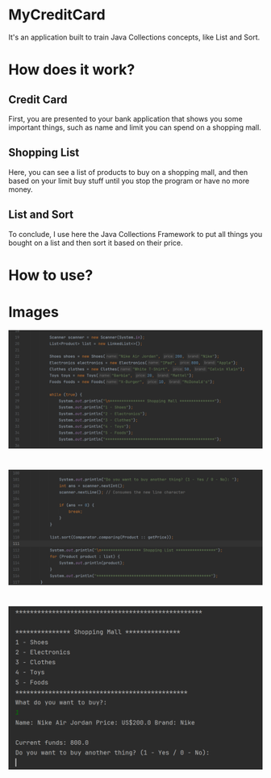 # MyCreditCard

It's an application built to train Java Collections concepts, like List and Sort. 

# How does it work?

## Credit Card

First, you are presented to your bank application that shows you some important things, such as name and limit you can spend on a shopping mall.

## Shopping List

Here, you can see a list of products to buy on a shopping mall, and then based on your limit buy stuff until you stop the program or have no more money.

## List and Sort

To conclude, I use here the Java Collections Framework to put all things you bought on a list and then sort it based on their price.

# How to use?

# Images

![Preview Code1 Project](https://github.com/f3l1pe-augusto/mycreditcard/blob/main/images/Code1ProjectPrint.png?raw=true)
#
![Preview Code2 Project](https://github.com/f3l1pe-augusto/mycreditcard/blob/main/images/code2ProjectPrint.png?raw=true)
#
![Preview Interface Project](https://github.com/f3l1pe-augusto/mycreditcard/blob/main/images/interfaceProjectPrint.png?raw=true)
